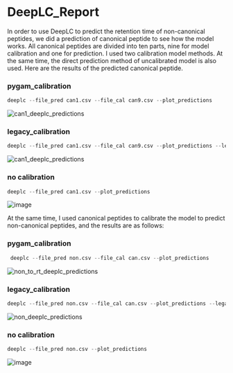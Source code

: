# DeepLC_Report

In order to use DeepLC to predict the retention time of non-canonical peptides, we did a prediction of canonical peptide to see how the model works. All canonical peptides are divided into ten parts, nine for model calibration and one for prediction. I used two calibration model methods. At the same time, the direct prediction method of uncalibrated model is also used. Here are the results of the predicted canonical peptide.

### pygam_calibration

```python
deeplc --file_pred can1.csv --file_cal can9.csv --plot_predictions
```

![can1_deeplc_predictions](https://user-images.githubusercontent.com/83333440/218061182-2f28b887-e4cc-499e-b261-c118ad8b2902.png)

### legacy_calibration
```python
deeplc --file_pred can1.csv --file_cal can9.csv --plot_predictions --legacy_calibration
```

![can1_deeplc_predictions](https://user-images.githubusercontent.com/83333440/218061300-4d052787-25e4-41d0-add2-fe4faf716cfa.png)
### no calibration
```python
deeplc --file_pred can1.csv --plot_predictions
```

![image](https://user-images.githubusercontent.com/83333440/218063568-0b5c5838-3876-4e46-96f0-0f220c8c40f2.png)

At the same time, I used canonical peptides to calibrate the model to predict non-canonical peptides, and the results are as follows:

### pygam_calibration
```python
 deeplc --file_pred non.csv --file_cal can.csv --plot_predictions
```

![non_to_rt_deeplc_predictions](https://user-images.githubusercontent.com/83333440/218064924-9fceb3d2-eab5-4dab-a3e4-44b34b622c15.png)

### legacy_calibration

```python 
deeplc --file_pred non.csv --file_cal can.csv --plot_predictions --legacy_calibration
```

![non_deeplc_predictions](https://user-images.githubusercontent.com/83333440/218066151-bb1f5f2e-0c35-4dcf-9e41-2671cadb6512.png)

### no calibration

```python 
deeplc --file_pred non.csv --plot_predictions
```

![image](https://user-images.githubusercontent.com/83333440/218065199-7efd37ae-81bc-4677-9c7e-7d09d92bd804.png)